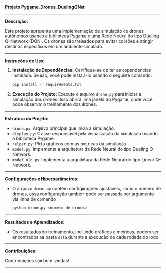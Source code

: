 **Projeto Pygame_Drones_DuelingQNet**

---

**Descrição:**

Este projeto apresenta uma implementação de simulação de drones autônomos usando a biblioteca Pygame e uma Rede Neural do tipo Dueling Q-Network (DQN). Os drones são treinados para evitar colisões e atingir destinos específicos em um ambiente simulado.

---

**Instruções de Uso:**

1. **Instalação de Dependências:**
   Certifique-se de ter as dependencias instalada. Se não, você pode instalá-lo usando o seguinte comando:
    ```sh
    pip install -r requirements.txt 
    ```


2. **Execução do Projeto:**
Execute o arquivo `drone.py` para iniciar a simulação dos drones. Isso abrirá uma janela do Pygame, onde você pode observar o treinamento dos drones.

---

**Estrutura do Projeto:**

- `drone.py`: Arquivo principal que inicia a simulação.
- `display.py`: Classe responsável pela visualização da simulação usando a biblioteca Pygame.
- `helper.py`: Plota graficos com as metricas da simulação.
- `model.py`: Implementa a arquitetura da Rede Neural do tipo Dueling Q-Network.
- `model_old.py`: Implementa a arquitetura da Rede Neural do tipo Linear Q-Network.


---

**Configurações e Hiperparâmetros:**

- O arquivo `drone.py` contém configurações ajustáveis, como o número de drones, essa configuração também pode ser passada por argumento via linha de comando
    ```sh
    python drone.py <numero de drones> 
    ```

---

**Resultados e Aprendizados:**

- Os resultados do treinamento, incluindo gráficos e métricas, podem ser encontrados na pasta `data` durante a execução de cada rodada do jogo.


---

**Contribuições:**

Contribuições são bem-vindas!

---
